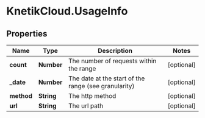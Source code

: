 # KnetikCloud.UsageInfo

## Properties
Name | Type | Description | Notes
------------ | ------------- | ------------- | -------------
**count** | **Number** | The number of requests within the range | [optional] 
**_date** | **Number** | The date at the start of the range (see granularity) | [optional] 
**method** | **String** | The http method | [optional] 
**url** | **String** | The url path | [optional] 


